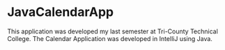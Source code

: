 # JavaCalendarApp
This application was developed my last semester at Tri-County Technical College. The Calendar Application was developed in IntelliJ using Java.
